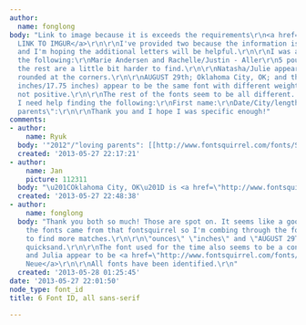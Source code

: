 ```yaml
---
author:
  name: fonglong
body: "Link to image because it is exceeds the requirements\r\n<a href=\"http://i.imgur.com/JC18TYb.jpg\">DIRECT
  LINK TO IMGUR</a>\r\n\r\nI've provided two because the information is not identical
  and I'm hoping the additional letters will be helpful.\r\n\r\nI was able to identify
  the following:\r\nMarie Andersen and Rachelle/Justin - Aller\r\n5 pounds - Lobster\r\n\r\nHowever
  the rest are a little bit harder to find.\r\n\r\nNatasha/Julie appears slightly
  rounded at the corners.\r\n\r\nAUGUST 29th; Oklahoma City, OK; and the length (19
  inches/17.75 inches) appear to be the same font with different weights but I am
  not positive.\r\n\r\nThe rest of the fonts seem to be all different. In summary,
  I need help finding the following:\r\nFirst name:\r\nDate/City/length:\r\nYear:\r\nWeight/ounces:\r\nTime:\r\n\"loving
  parents\":\r\n\r\nThank you and I hope I was specific enough!"
comments:
- author:
    name: Ryuk
  body: '"2012"/"loving parents": [[http://www.fontsquirrel.com/fonts/Sansumi|Sansumi]]'
  created: '2013-05-27 22:17:21'
- author:
    name: Jan
    picture: 112311
  body: "\u201COklahoma City, OK\u201D is <a href=\"http://www.fontsquirrel.com/fonts/Quicksand\">Quicksand</a>."
  created: '2013-05-27 22:48:38'
- author:
    name: fonglong
  body: "Thank you both so much! Those are spot on. It seems like a good number of
    the fonts came from that fontsquirrel so I'm combing through the fonts right now
    to find more matches.\r\n\r\n\"ounces\" \"inches\" and \"AUGUST 29TH\"  are also
    quicksand.\r\n\r\nThe font used for the time also seems to be a condensed Sansumi.\r\n\r\nNatasha
    and Julia appear to be <a href=\"http://www.fontsquirrel.com/fonts/bebas-neue\">Bebas
    Neue</a>\r\n\r\nAll fonts have been identified.\r\n"
  created: '2013-05-28 01:25:45'
date: '2013-05-27 22:01:50'
node_type: font_id
title: 6 Font ID, all sans-serif

---
```

